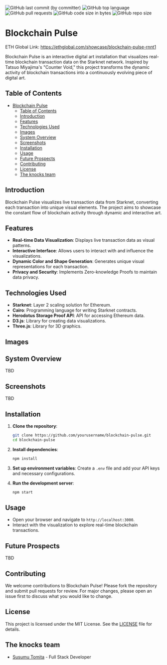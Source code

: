 ![GitHub last commit (by committer)](https://img.shields.io/github/last-commit/susumutomita/2024-StarkHack)
![GitHub top language](https://img.shields.io/github/languages/top/susumutomita/2024-StarkHack)
![GitHub pull requests](https://img.shields.io/github/issues-pr/susumutomita/2024-StarkHack)
![GitHub code size in bytes](https://img.shields.io/github/languages/code-size/susumutomita/2024-StarkHack)
![GitHub repo size](https://img.shields.io/github/repo-size/susumutomita/2024-StarkHack)

# Blockchain Pulse

ETH Global Link: https://ethglobal.com/showcase/blockchain-pulse-rnnt1

Blockchain Pulse is an interactive digital art installation that visualizes real-time blockchain transaction data on the Starknet network. Inspired by Tatsuo Miyajima's "Counter Void," this project transforms the dynamic activity of blockchain transactions into a continuously evolving piece of digital art.

## Table of Contents

- [Blockchain Pulse](#blockchain-pulse)
  - [Table of Contents](#table-of-contents)
  - [Introduction](#introduction)
  - [Features](#features)
  - [Technologies Used](#technologies-used)
  - [Images](#images)
  - [System Overview](#system-overview)
  - [Screenshots](#screenshots)
  - [Installation](#installation)
  - [Usage](#usage)
  - [Future Prospects](#future-prospects)
  - [Contributing](#contributing)
  - [License](#license)
  - [The knocks team](#the-knocks-team)

## Introduction

Blockchain Pulse visualizes live transaction data from Starknet, converting each transaction into unique visual elements. The project aims to showcase the constant flow of blockchain activity through dynamic and interactive art.

## Features

- **Real-time Data Visualization**: Displays live transaction data as visual patterns.
- **Interactive Interface**: Allows users to interact with and influence the visualizations.
- **Dynamic Color and Shape Generation**: Generates unique visual representations for each transaction.
- **Privacy and Security**: Implements Zero-knowledge Proofs to maintain data privacy.

## Technologies Used

- **Starknet**: Layer 2 scaling solution for Ethereum.
- **Cairo**: Programming language for writing Starknet contracts.
- **Herodotus Storage Proof API**: API for accessing Ethereum data.
- **D3.js**: Library for creating data visualizations.
- **Three.js**: Library for 3D graphics.

## Images

## System Overview

TBD

## Screenshots

TBD

## Installation

1. **Clone the repository**:
   ```bash
   git clone https://github.com/yourusername/blockchain-pulse.git
   cd blockchain-pulse
   ```

2. **Install dependencies**:

   ```bash
   npm install
   ```

3. **Set up environment variables**:
   Create a `.env` file and add your API keys and necessary configurations.

4. **Run the development server**:

   ```bash
   npm start
   ```

## Usage

- Open your browser and navigate to `http://localhost:3000`.
- Interact with the visualization to explore real-time blockchain transactions.

## Future Prospects

TBD

## Contributing

We welcome contributions to Blockchain Pulse! Please fork the repository and submit pull requests for review. For major changes, please open an issue first to discuss what you would like to change.

## License

This project is licensed under the MIT License. See the [LICENSE](LICENSE) file for details.

## The knocks team

- [Susumu Tomita](https://www.linkedin.com/in/susumutomita/) - Full Stack Developer
